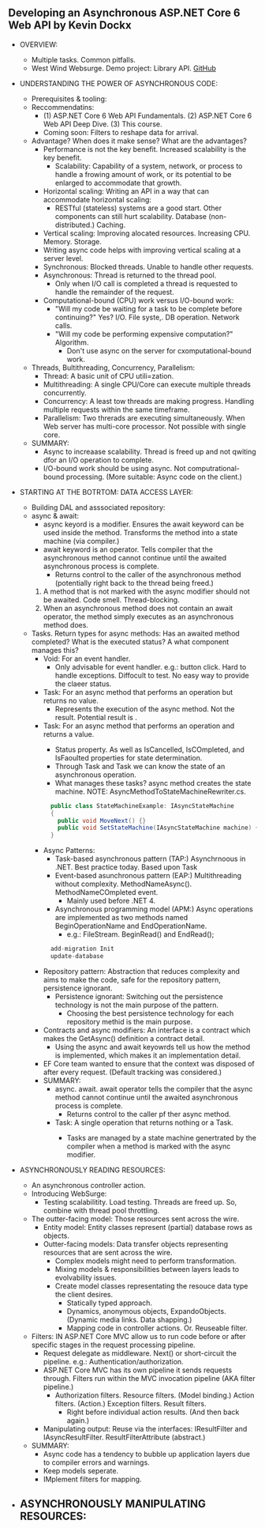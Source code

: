 ## Developing an Asynchronous ASP.NET Core 6 Web API by Kevin Dockx

- OVERVIEW:
  - Multiple tasks. Common pitfalls.
  - West Wind Websurge. Demo project: Library API. [GitHub](https://github.com/KevinDockx/DevelopingAsyncWebAPIAspNetCore6)

- UNDERSTANDING THE POWER OF ASYNCHRONOUS CODE:
  - Prerequisites & tooling:
  - Reccommendatins: 
    - (1) ASP.NET Core 6 Web API Fundamentals. (2) ASP.NET Core 6 Web API Deep Dive. (3) This course.
    - Coming soon: Filters to reshape data for arrival.
  - Advantage? When does it make sense? What are the advantages?
    - Performance is not the key benefit. Increased scalability is the key benefit.
      - Scalability: Capability of a system, network, or process to handle a frowing amount of work, or its potential to be enlarged to accommodate that growth.
    - Horizontal scaling: Writing an API in a way that can accommodate horizontal scaling:
      - RESTful (stateless) systems are a good start. Other components can still hurt scalability. Database (non-distributed.) Caching.
    - Vertical scaling: Improving alocated resources. Increasing CPU. Memory. Storage.
    - Writing async code helps with improving vertical scaling at a server level.
    - Synchronous: Blocked threads. Unable to handle other requests.
    - Asynchronous: Thread is returned to the thread pool. 
      - Only when I/O call is completed a thread is requested to handle the remainder of the request.
    - Computational-bound (CPU) work versus I/O-bound work:
      - "Will my code be waiting for a task to be complete before continuing?" Yes? I/O. File syste,. DB operation. Network calls.
      - "Will my code be performing expensive computation?" Algorithm.
        - Don't use async on the server for cxomputational-bound work.
  - Threads, Bultithreading, Concurrency, Parallelism:
    - Thread: A basic unit of CPU utili=zation.
    - Multithreading: A single CPU/Core can execute multiple threads concurrently.
    - Concurrency: A least tow threads are making progress. Handling multiple requests within the same timeframe.
    - Parallelism: Two threrads are executing simultaneously. When Web server has multi-core processor. Not possible with single core.
  - SUMMARY:
    - Async to increaase scalability. Thread is freed up and not qwiting dfor an I/O operation to complete.
    - I/O-bound work should be using async. Not computrational-bound processing. (More suitable: Async code on the client.)

- STARTING AT THE BOTRTOM: DATA ACCESS LAYER:
  - Building DAL and asssociated repository:
  - async & await:
    - async keyord is a modifier. Ensures the await keyword can be used inside the method. Transforms the method into a state machine (via compiler.)
    - await keyword is an operator. Tells compiler that the asynchronous method cannot continue until the awaited asynchronous process is complete.
      - Returns control to the caller of the asynchronous method (potentially right back to the thread being freed.)
    1. A method that is not marked with the async modifier should not be awaited. Code smell. Thread-blocking.
    2. When an asynchronous method does not contain an await operator, the method simply executes as an asynchronous method does.
  - Tasks. Return types for async methods: Has an awaited method completed? What is the executed status? A what component manages this?
    - Void: For an event handler.
      - Only advisable for event handler. e.g.: button click. Hard to handle exceptions. Diffocult to test. No easy way to provide the claeer status.
    - Task: For an async method that performs an operation but returns no value.
      - Represents the execution of the async method. Not the result. Potential result is <T>.
    - Task<T>: For an async method that performs an operation and returns a value.
      - Status property. As well as IsCancelled, IsCOmpleted, and IsFaoulted properties for state determination.
      - Through Task and Task<T> we can know the state of an asynchronous operation. 
      - What manages these tasks? async method creates the state machine. NOTE: AsyncMethodToStateMachineRewriter.cs.
      ```csharp
        public class StateMachineExample: IAsyncStateMachine
        {
          public void MoveNext() {}
          public void SetStateMachine(IAsyncStateMachine machine) {}
        }
      ```
    - Async Patterns:
      - Task-based asynchronous pattern (TAP:) Asynchrnoous in .NET. Best practice today. Based upon Task<T>
      - Event-based asunchronous pattern (EAP:) Multithreading without complexity. MethodNameAsync(). MethodNameCOmpleted event.
        - Mainly used before .NET 4.
      - Asynchronous programming model (APM:) Async operations are implemented as two methods named BeginOperationName and EndOperationName.
        - e.g.: FileStream. BeginRead() and EndRead();
      ```javascript
        add-migration Init
        update-database
      ```
    - Repository pattern: Abstraction that reduces complexity and aims to make the code, safe for the repository pattern, persistence ignorant.
      - Persistence ignorant: Switching out the persistence technology is not the main purpose of the pattern.
        - Choosing the best persistence technology for each repository methid is the main purpose.
    - Contracts and async modifiers: An interface is a contract which makes the GetAsync() definition a contract detail.
      - Using the async and await keyowrds tell us how the method is implemented, which makes it an implementation  detail.
    - EF Core team wanted to ensure that the context was disposed of after every request. (Default tracking was considered.)
    - SUMMARY:
      - async. await. await operator tells the compiler that the async method cannot continue until the awaited asynchronous process is complete.
        - Returns control to the caller pf ther async method.
      - Task: A single operation that returns nothing or a Task<T>.
        - Tasks are managed by a state machine genertrated by the compiler when a method is marked with the async modifier.
  
- ASYNCHRONOUSLY READING RESOURCES:
  - An asynchronous controller action.
  - Introducing WebSurge:
    - Testing scalabilitity. Load testing. Threads are freed up. So, combine with thread pool throttling.
  - The outter-facing model: Those resources sent across the wire.
    - Entity model: Entity classes represent (partial) database rows as objects.
    - Outter-facing models: Data transfer objects representing resources that are sent across the wire.
      - Complex models might need to perform transformation.
      - Mixing models & responsibilities between layers leads to evolvability issues.
      - Create model classes representating the resouce data type the client desires.
        - Statically typed approach.
        - Dynamics, anonymous objects, ExpandoObjects. (Dynamic media links. Data shapping.)
        - Mapping code in controller actions. Or. Reuseable filter.
  - Filters: IN ASP.NET Core MVC allow us to run code before or after specific stages in the request processing pipeline.
    - Request delegate as middleware. Next() or short-circuit the pipeline. e.g.: Authentication/authorization.
    - ASP.NET Core MVC has its own pipeline it sends requests through. Filters run within the MVC invocation pipeline (AKA filter pipeline.)
      - Authorization filters. Resource filters. (Model binding.) Action filters. (Action.) Exception filters. Result filters. 
        - Right before individual action results. (And then back again.)
    - Manipulating output: Reuse via the interfaces: IResultFilter and IAsyncResultFilter. ResultFilterAttribute (abstract.)
  - SUMMARY:
    - Async code has a tendency to bubble up application layers due to compiler errors and warnings.
    - Keep models seperate.
    - IMplement filters for mapping.

- ASYNCHRONOUSLY MANIPULATING RESOURCES:
  - 